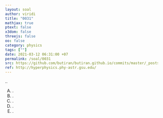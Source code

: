 ```yaml
---
layout: soal
author: viridi
title: "0031"
mathjax: true
ptext: false
x3dom: false
threejs: false
oo: false
category: physics
tags: [""]
date: 2021-03-12 06:31:00 +07
permalink: /soal/0031
src: https://github.com/butiran/butiran.github.io/commits/master/_posts/soal/01/2021-03-12-blank-1.md
ref: http://hyperphysics.phy-astr.gsu.edu/
---
```

..

<ol type="A">
<li>.
<li>.
<li>.
<li>.
<li>.
